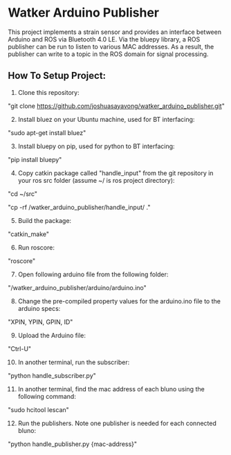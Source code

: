 # Watker Arduino Publisher

This project implements a strain sensor and provides an interface between Arduino and ROS via Bluetooth 4.0 LE. Via the bluepy library, a ROS publisher can be run to listen to various MAC addresses. As a result, the publisher can write to a topic in the ROS domain for signal processing.

## How To Setup Project:

1. Clone this repository:

"git clone https://github.com/joshuasayavong/watker_arduino_publisher.git"

2. Install bluez on your Ubuntu machine, used for BT interfacing: 

"sudo apt-get install bluez"

3. Install bluepy on pip, used for python to BT interfacing:

"pip install bluepy"

4. Copy catkin package called "handle\_input" from the git repository in your ros src folder (assume ~/ is ros project directory):

"cd ~/src"

"cp -rf /watker\_arduino\_publisher/handle\_input/ ."

5. Build the package:

"catkin\_make"

6. Run roscore:

"roscore"

7. Open following arduino file from the following folder:

"/watker\_arduino\_publisher/arduino/arduino.ino"

8. Change the pre-compiled property values for the arduino.ino file to the arduino specs:

"XPIN, YPIN, GPIN, ID"

9. Upload the Arduino file:

"Ctrl-U"

10. In another terminal, run the subscriber:

"python handle\_subscriber.py"

11. In another terminal, find the mac address of each bluno using the following command:

"sudo hcitool lescan"

12. Run the publishers. Note one publisher is needed for each connected bluno:

"python handle\_publisher.py {mac-address}"
